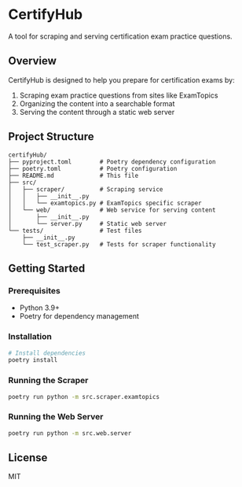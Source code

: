 # CertifyHub

A tool for scraping and serving certification exam practice questions.

## Overview

CertifyHub is designed to help you prepare for certification exams by:

1. Scraping exam practice questions from sites like ExamTopics
2. Organizing the content into a searchable format
3. Serving the content through a static web server

## Project Structure

```
certifyHub/
├── pyproject.toml        # Poetry dependency configuration
├── poetry.toml           # Poetry configuration
├── README.md             # This file
├── src/
│   ├── scraper/          # Scraping service
│   │   ├── __init__.py
│   │   └── examtopics.py # ExamTopics specific scraper
│   └── web/              # Web service for serving content
│       ├── __init__.py
│       └── server.py     # Static web server
└── tests/                # Test files
    ├── __init__.py
    └── test_scraper.py   # Tests for scraper functionality
```

## Getting Started

### Prerequisites

- Python 3.9+
- Poetry for dependency management

### Installation

```bash
# Install dependencies
poetry install
```

### Running the Scraper

```bash
poetry run python -m src.scraper.examtopics
```

### Running the Web Server

```bash
poetry run python -m src.web.server
```

## License

MIT